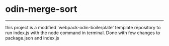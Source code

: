 # odin-merge-sort
---
this project is a modified 'webpack-odin-boilerplate' template repository to run
index.js with the node command in terminal. Done with few changes to
package.json and index.js